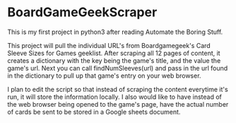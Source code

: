 # BoardGameGeekScraper
This is my first project in python3 after reading Automate the Boring Stuff.

This project will pull the individual URL's from Boardgamegeek's Card Sleeve Sizes for Games geeklist. After scraping all 12 pages of content, it creates a dictionary with the key being the game's title, and the value the game's url. Next you can call findNumSleeves(url) and pass in the url found in the dictionary to pull up that game's entry on your web browser. 

I plan to edit the script so that instead of scraping the content everytime it's run, it will store the information locally. I also would like to have instead of the web browser being opened to the game's page, have the actual number of cards be sent to be stored in a Google sheets document.
